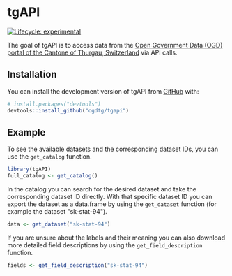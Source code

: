
# tgAPI


<!-- badges: start -->
[![Lifecycle: experimental](https://img.shields.io/badge/lifecycle-experimental-orange.svg)](https://lifecycle.r-lib.org/articles/stages.html#experimental)
<!-- badges: end -->

The goal of tgAPI is to access data from the [Open Government Data (OGD) portal of the Cantone of Thurgau, Switzerland](https://data.tg.ch/pages/start/) via API calls.

## Installation

You can install the development version of tgAPI from [GitHub](https://github.com/) with:

``` r
# install.packages("devtools")
devtools::install_github("ogdtg/tgapi")
```

## Example

To see the available datasets and the corresponding dataset IDs, you can use the `get_catalog` function.

``` r
library(tgAPI)
full_catalog <- get_catalog()
```

In the catalog you can search for the desired dataset and take the corresponding dataset ID directly.
With that specific dataset ID you can export the dataset as a data.frame by using the `get_dataset` function (for example the dataset "sk-stat-94").

``` r
data <- get_dataset("sk-stat-94")
```

If you are unsure about the labels and their meaning you can also download more detailed field descriptions by using the `get_field_description` function.

``` r
fields <- get_field_description("sk-stat-94")
```



